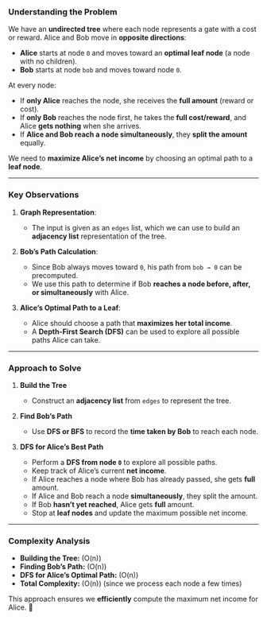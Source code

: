 ### **Understanding the Problem**
We have an **undirected tree** where each node represents a gate with a cost or reward. Alice and Bob move in **opposite directions**:
- **Alice** starts at node `0` and moves toward an **optimal leaf node** (a node with no children).
- **Bob** starts at node `bob` and moves toward node `0`.

At every node:
- If **only Alice** reaches the node, she receives the **full amount** (reward or cost).
- If **only Bob** reaches the node first, he takes the **full cost/reward**, and Alice **gets nothing** when she arrives.
- If **Alice and Bob reach a node simultaneously**, they **split the amount** equally.

We need to **maximize Alice’s net income** by choosing an optimal path to a **leaf node**.

---

### **Key Observations**
1. **Graph Representation**:  
   - The input is given as an `edges` list, which we can use to build an **adjacency list** representation of the tree.
   
2. **Bob’s Path Calculation**:  
   - Since Bob always moves toward `0`, his path from `bob → 0` can be precomputed.
   - We use this path to determine if Bob **reaches a node before, after, or simultaneously** with Alice.

3. **Alice’s Optimal Path to a Leaf**:  
   - Alice should choose a path that **maximizes her total income**.
   - A **Depth-First Search (DFS)** can be used to explore all possible paths Alice can take.

---

### **Approach to Solve**
1. **Build the Tree**  
   - Construct an **adjacency list** from `edges` to represent the tree.
  
2. **Find Bob’s Path**  
   - Use **DFS or BFS** to record the **time taken by Bob** to reach each node.
  
3. **DFS for Alice’s Best Path**  
   - Perform a **DFS from node `0`** to explore all possible paths.
   - Keep track of Alice’s current **net income**.
   - If Alice reaches a node where Bob has already passed, she gets **full** amount.
   - If Alice and Bob reach a node **simultaneously**, they split the amount.
   - If Bob **hasn’t yet reached**, Alice gets **full** amount.
   - Stop at **leaf nodes** and update the maximum possible net income.

---

### **Complexity Analysis**
- **Building the Tree:** \(O(n)\)
- **Finding Bob’s Path:** \(O(n)\)
- **DFS for Alice’s Optimal Path:** \(O(n)\)
- **Total Complexity:** \(O(n)\) (since we process each node a few times)

This approach ensures we **efficiently** compute the maximum net income for Alice. 🚀
